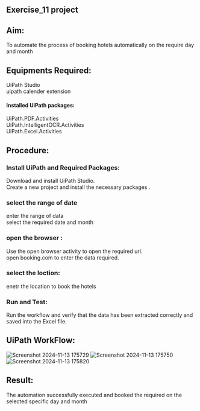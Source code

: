 
## Exercise_11 project 

## Aim:

To automate the process of booking hotels automatically on the require day and month

## Equipments Required:

UiPath Studio<br>
uipath calender extension <br>

#### Installed UiPath packages:

UiPath.PDF.Activities<br>
UiPath.IntelligentOCR.Activities<br>
UiPath.Excel.Activities<br>

## Procedure:

### Install UiPath and Required Packages:

Download and install UiPath Studio.<br>
Create a new project and install the necessary packages .<br>

### select the range of date 

enter the range of data <br>
 select the required date and month<br>



### open the browser :

Use the open browser activity to open the required url.<br>
open booking.com to enter the data required.<br>

### select the loction:
enetr the location to book the hotels

### Run and Test:

Run the workflow and verify that the data has been extracted correctly and saved into the Excel file.

## UiPath WorkFlow:
![Screenshot 2024-11-13 175729](https://github.com/user-attachments/assets/ff5027a3-9de7-48f1-8059-56ea22a8703b)
![Screenshot 2024-11-13 175750](https://github.com/user-attachments/assets/f3152081-a2f4-499c-b97d-6d7581932d0f)
![Screenshot 2024-11-13 175820](https://github.com/user-attachments/assets/02c149f2-0ffb-4f2c-ba7c-d34ee809eca9)



## Result:

The automation successfully executed and booked the required on the selected specific day and month



